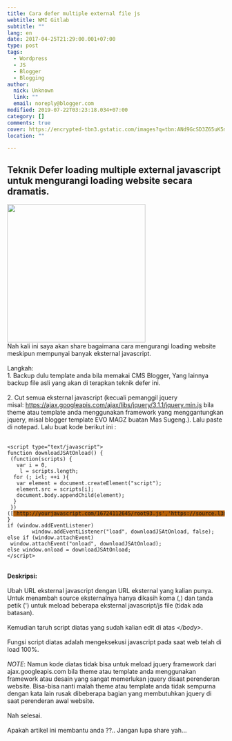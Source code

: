 ```yaml
---
title: Cara defer multiple external file js
webtitle: WMI Gitlab
subtitle: ""
lang: en
date: 2017-04-25T21:29:00.001+07:00
type: post
tags:
  - Wordpress
  - JS
  - Blogger
  - Blogging
author:
  nick: Unknown
  link: ""
  email: noreply@blogger.com
modified: 2019-07-22T03:23:18.034+07:00
category: []
comments: true
cover: https://encrypted-tbn3.gstatic.com/images?q=tbn:ANd9GcSD3Z65uK5mWj1kFiaYKxcVJ8w0XiysZTz3V3ak8FIwpkFiTpnc
location: ""

---
```


<h2>Teknik Defer loading multiple external javascript untuk mengurangi loading website secara dramatis.</h2><div><img height="320" src="https://encrypted-tbn3.gstatic.com/images?q=tbn:ANd9GcSD3Z65uK5mWj1kFiaYKxcVJ8w0XiysZTz3V3ak8FIwpkFiTpnc" width="320"></div>Nah kali ini saya akan share bagaimana cara mengurangi loading website meskipun mempunyai banyak eksternal javascript.<br><br>Langkah:<br>1. Backup dulu template anda bila memakai CMS Blogger, Yang lainnya backup file asli yang akan di terapkan teknik defer ini.<br><br>2. Cut semua eksternal javascript (kecuali pemanggil jquery misal:&nbsp;<a href="https://ajax.googleapis.com/ajax/libs/jquery/3.1.1/jquery.min.js" rel="noopener noreferer nofollow">https://ajax.googleapis.com/ajax/libs/jquery/3.1.1/jquery.min.js</a> bila theme atau template anda menggunakan framework yang menggantungkan jquery, misal blogger template EVO MAGZ buatan Mas Sugeng.). Lalu paste di notepad. Lalu buat kode berikut ini :<br><br><pre><code class="css">&lt;script type="text/javascript"&gt;<br>function downloadJSAtOnload() {<br>&nbsp;(function(scripts) {<br>&nbsp; &nbsp;var i = 0,<br>&nbsp; &nbsp; l = scripts.length;<br>&nbsp; for (; i&lt;l; ++i ){<br>&nbsp; &nbsp;var element = document.createElement("script");<br>&nbsp; &nbsp;element.src = scripts[i];<br>&nbsp; &nbsp;document.body.appendChild(element);<br>&nbsp; }<br>&nbsp;})([<span style="background-color: #b45f06;">'http://yourjavascript.com/16724112645/root93.js','https://source.l3n4r0x.cf/js/highlight/highlight.pack.js'</span>]);<br>}<br>if (window.addEventListener)<br>&nbsp; &nbsp; &nbsp; &nbsp; window.addEventListener("load", downloadJSAtOnload, false);<br>else if (window.attachEvent)<br>&nbsp;window.attachEvent("onload", downloadJSAtOnload);<br>else window.onload = downloadJSAtOnload;<br>&lt;/script&gt;</code></pre><b><br></b> <b>Deskripsi:</b><br><br>Ubah URL eksternal javascript dengan URL eksternal yang kalian punya. Untuk menambah source eksternalnya hanya dikasih koma (,) dan tanda petik (') untuk meload beberapa eksternal javascript/js file (tidak ada batasan).<br><br>Kemudian taruh script diatas yang sudah kalian edit di atas <i>&lt;/body&gt;</i>.<br><br>Fungsi script diatas adalah mengeksekusi javascript pada saat web telah di load 100%.<br><br><i>NOTE</i>: Namun kode diatas tidak bisa untuk meload jquery framework dari ajax.googleapis.com bila theme atau template anda menggunakan framework atau desain yang sangat memerlukan jquery disaat perenderan website. Bisa-bisa nanti malah theme atau template anda tidak sempurna dengan kata lain rusak dibeberapa bagian yang membutuhkan jquery di saat perenderan awal website.<br><br>Nah selesai.<br><br>Apakah artikel ini membantu anda ??.. Jangan lupa share yah...
